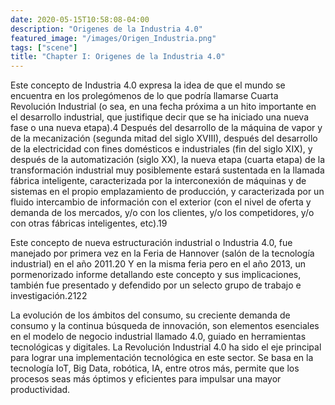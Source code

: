 ```yaml
---
date: 2020-05-15T10:58:08-04:00
description: "Origenes de la Industria 4.0"
featured_image: "/images/Origen_Industria.png"
tags: ["scene"]
title: "Chapter I: Origenes de la Industria 4.0"
---
```


Este concepto de Industria 4.0 expresa la idea de que el mundo se encuentra en los prolegómenos de lo que podría llamarse Cuarta Revolución Industrial (o sea, en una fecha próxima a un hito importante en el desarrollo industrial, que justifique decir que se ha iniciado una nueva fase o una nueva etapa).4​ Después del desarrollo de la máquina de vapor y de la mecanización (segunda mitad del siglo XVIII), después del desarrollo de la electricidad con fines domésticos e industriales (fin del siglo XIX), y después de la automatización (siglo XX), la nueva etapa (cuarta etapa) de la transformación industrial muy posiblemente estará sustentada en la llamada fábrica inteligente, caracterizada por la interconexión de máquinas y de sistemas en el propio emplazamiento de producción, y caracterizada por un fluido intercambio de información con el exterior (con el nivel de oferta y demanda de los mercados, y/o con los clientes, y/o los competidores, y/o con otras fábricas inteligentes, etc).19​

Este concepto de nueva estructuración industrial o Industria 4.0, fue manejado por primera vez en la Feria de Hannover (salón de la tecnología industrial) en el año 2011.20​ Y en la misma feria pero en el año 2013, un pormenorizado informe detallando este concepto y sus implicaciones, también fue presentado y defendido por un selecto grupo de trabajo e investigación.21​22​

La evolución de los ámbitos del consumo, su creciente demanda de consumo y la continua búsqueda de innovación, son elementos esenciales en el modelo de negocio industrial llamado 4.0, guiado en herramientas tecnológicas y digitales. La Revolución Industrial 4.0 ha sido el eje principal para lograr una implementación tecnológica en este sector. Se basa en la tecnología IoT, Big Data, robótica, IA, entre otros más, permite que los procesos seas más óptimos y eficientes para impulsar una mayor productividad.
